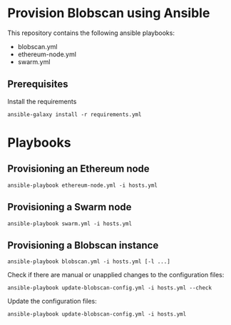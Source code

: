 # Provision Blobscan using Ansible

This repository contains the following ansible playbooks:

* blobscan.yml
* ethereum-node.yml
* swarm.yml

## Prerequisites

Install the requirements

```
ansible-galaxy install -r requirements.yml
```

# Playbooks

## Provisioning an Ethereum node

```
ansible-playbook ethereum-node.yml -i hosts.yml
```

## Provisioning a Swarm node

```
ansible-playbook swarm.yml -i hosts.yml
```

## Provisioning a Blobscan instance

```
ansible-playbook blobscan.yml -i hosts.yml [-l ...]
```

Check if there are manual or unapplied changes to the configuration files:

```
ansible-playbook update-blobscan-config.yml -i hosts.yml --check
```

Update the configuration files:

```
ansible-playbook update-blobscan-config.yml -i hosts.yml
```
